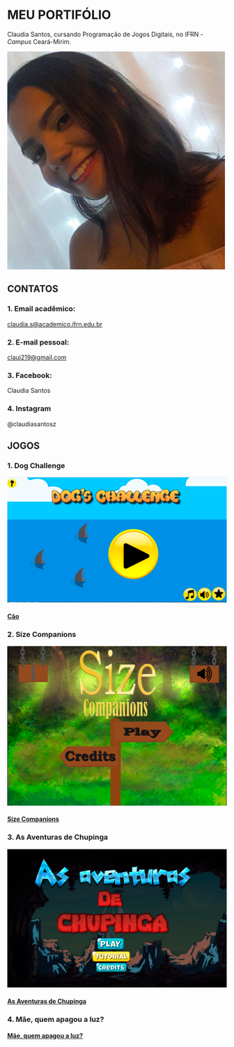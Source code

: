 # MEU PORTIFÓLIO 

Claudia Santos, cursando Programação de Jogos Digitais, no IFRN - _Campus_ Ceará-Mirim.

![imagem](bs.png)


## CONTATOS


### 1. Email acadêmico: 

claudia.s@academico.ifrn.edu.br


### 2. E-mail pessoal: 

clauj219@gmail.com


### 3. Facebook: 

Claudia Santos


### 4. Instagram

@claudiasantosz


## JOGOS



### 1. Dog Challenge

![imagem](dogg.png)

#### <a href = " https://ruanaffff.github.io/CAOZINHOGUB/ " target="_blank"> Cão </a> 


### 2. Size Companions

![imagem](dodo.png)

#### <a href = " https://danilo25.github.io/SizeCompanions2/ " target="_blank"> Size Companions </a> 


### 3. As Aventuras de Chupinga

![imagem](dodi.png)

#### <a href = " https://ruanaffff.github.io/Chupinga/ " target="_blank"> As Aventuras de Chupinga  </a> 


### 4. Mãe, quem apagou a luz?

#### <a href = " https://erikyjoseph.github.io/maequemapagou/ " target="_blank"> Mãe, quem apagou a luz?  </a>




